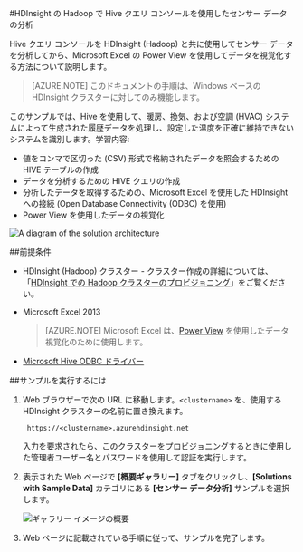 <properties
	pageTitle="Hive と Hadoop を使用したセンサー データの分析 | Microsoft Azure"
	description="Hive クエリ コンソールを HDInsight (Hadoop) と共に使用してセンサー データを分析してから、Microsoft Excel の Power View を使用してデータを視覚化する方法について説明します。"
	services="hdinsight"
	documentationCenter=""
	authors="Blackmist"
	manager="jhubbard"
	editor="cgronlun"
	tags="azure-portal"/>

<tags
	ms.service="hdinsight"
	ms.workload="big-data"
	ms.tgt_pltfrm="na"
	ms.devlang="na"
	ms.topic="article"
	ms.date="09/20/2016" 
	ms.author="larryfr"/>

#HDInsight の Hadoop で Hive クエリ コンソールを使用したセンサー データの分析

Hive クエリ コンソールを HDInsight (Hadoop) と共に使用してセンサー データを分析してから、Microsoft Excel の Power View を使用してデータを視覚化する方法について説明します。

> [AZURE.NOTE] このドキュメントの手順は、Windows ベースの HDInsight クラスターに対してのみ機能します。

このサンプルでは、Hive を使用して、暖房、換気、および空調 (HVAC) システムによって生成された履歴データを処理し、設定した温度を正確に維持できないシステムを識別します。学習内容:

- 値をコンマで区切った (CSV) 形式で格納されたデータを照会するための HIVE テーブルの作成
- データを分析するための HIVE クエリの作成
- 分析したデータを取得するための、Microsoft Excel を使用した HDInsight への接続 (Open Database Connectivity (ODBC) を使用)
- Power View を使用したデータの視覚化

![A diagram of the solution architecture](./media/hdinsight-hive-analyze-sensor-data/hvac-architecture.png)

##前提条件

* HDInsight (Hadoop) クラスター - クラスター作成の詳細については、「[HDInsight での Hadoop クラスターのプロビジョニング](hdinsight-provision-clusters.md)」をご覧ください。

* Microsoft Excel 2013

	> [AZURE.NOTE] Microsoft Excel は、[Power View](https://support.office.com/Article/Power-View-Explore-visualize-and-present-your-data-98268d31-97e2-42aa-a52b-a68cf460472e?ui=ja-JP&rs=ja-JP&ad=US) を使用したデータ視覚化のために使用します。

* [Microsoft Hive ODBC ドライバー](http://www.microsoft.com/download/details.aspx?id=40886)

##サンプルを実行するには

1. Web ブラウザーで次の URL に移動します。`<clustername>` を、使用する HDInsight クラスターの名前に置き換えます。

	 	https://<clustername>.azurehdinsight.net

	入力を要求されたら、このクラスターをプロビジョニングするときに使用した管理者ユーザー名とパスワードを使用して認証を実行します。

2. 表示された Web ページで **[概要ギャラリー]** タブをクリックし、**[Solutions with Sample Data]** カテゴリにある **[センサー データ分析]** サンプルを選択します。

    ![ギャラリー イメージの概要](./media/hdinsight-hive-analyze-sensor-data/getting-started-gallery.png)

3. Web ページに記載されている手順に従って、サンプルを完了します。

<!---HONumber=AcomDC_0921_2016-->
